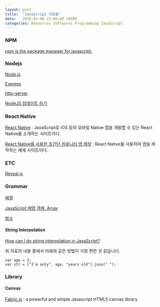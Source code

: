 ```yaml
---
layout: post
title:  "JavaScript 자료들"
date:   2016-03-08 22:00:00 +0900
categories: Resources Softwares Programming JavaScript
---
```



### NPM

[npm is the package manager for javascript.](https://www.npmjs.com)


### Nodejs

[Node.js](https://nodejs.org/en/)

[Express](http://expressjs.com)

[http-server](https://www.npmjs.com/package/http-server)

[NodeJS 업데이트 하기](http://www.tutorialbook.co.kr/entry/NodeJS-업데이트-하기)


### React Native

[React Native](http://www.reactnative.com) : JavaScript로 iOS 등의 모바일 Native 앱을 개발할 수 있는 React Native를 소개하는 사이트이다.

[React Native를 사용한
 초간단 커뮤니티 앱 제작](http://www.slideshare.net/taggon/react-native) : React Native를 사용하여 앱을 제작하는 예제 사이트이다.


### ETC

[Reveal.js](http://lab.hakim.se/reveal-js/#/)


### Grammar

[배열](http://codingnuri.com/javascript-tutorial/javascript-arrays.html)

[JavaScript 배열 객체, Array](http://findfun.tistory.com/463)

[함수](https://opentutorials.org/course/787/4963)

#### String Interpolation

[How can I do string interpolation in JavaScript?](http://stackoverflow.com/questions/1408289/how-can-i-do-string-interpolation-in-javascript)

위 자료의 내용 중에서 아래와 같은 방법이 가장 편한 것 같습니다. 

```
var age = 3;
var str = ["I'm only", age, "years old"].join(" ");
```

### Library

#### Canvas

[Fabric.js](http://fabricjs.com) : a powerful and simple
Javascript HTML5 canvas library


